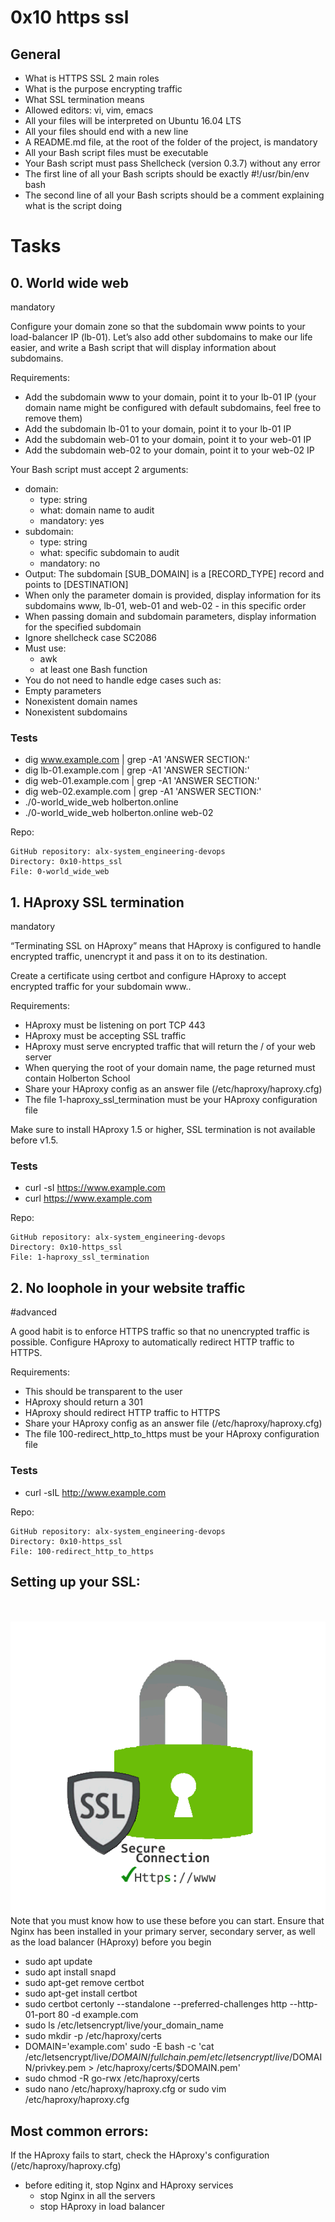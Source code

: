 # 0x10 https ssl
## General
-    What is HTTPS SSL 2 main roles
-    What is the purpose encrypting traffic
-    What SSL termination means
-    Allowed editors: vi, vim, emacs
-    All your files will be interpreted on Ubuntu 16.04 LTS
-    All your files should end with a new line
-    A README.md file, at the root of the folder of the project, is mandatory
-    All your Bash script files must be executable
-    Your Bash script must pass Shellcheck (version 0.3.7) without any error
-    The first line of all your Bash scripts should be exactly #!/usr/bin/env bash
-    The second line of all your Bash scripts should be a comment explaining what is the script doing

# Tasks
## 0. World wide web
mandatory

Configure your domain zone so that the subdomain www points to your load-balancer IP (lb-01). Let’s also add other subdomains to make our life easier, and write a Bash script that will display information about subdomains.

Requirements:
-    Add the subdomain www to your domain, point it to your lb-01 IP (your domain name might be configured with default subdomains, feel free to remove them)
-    Add the subdomain lb-01 to your domain, point it to your lb-01 IP
-    Add the subdomain web-01 to your domain, point it to your web-01 IP
-    Add the subdomain web-02 to your domain, point it to your web-02 IP

Your Bash script must accept 2 arguments:
-    domain:
        -    type: string
        -    what: domain name to audit
        -    mandatory: yes
-    subdomain:
        -    type: string
        -    what: specific subdomain to audit
        -    mandatory: no
-    Output: The subdomain [SUB_DOMAIN] is a [RECORD_TYPE] record and points to [DESTINATION]
-    When only the parameter domain is provided, display information for its subdomains www, lb-01, web-01 and web-02 - in this specific order
-    When passing domain and subdomain parameters, display information for the specified subdomain
-    Ignore shellcheck case SC2086
-    Must use:
        -    awk
        -    at least one Bash function
-    You do not need to handle edge cases such as:
-    Empty parameters
-    Nonexistent domain names
-    Nonexistent subdomains

### Tests
-    dig www.example.com | grep -A1 'ANSWER SECTION:'
-    dig lb-01.example.com | grep -A1 'ANSWER SECTION:'
-    dig web-01.example.com | grep -A1 'ANSWER SECTION:'
-    dig web-02.example.com | grep -A1 'ANSWER SECTION:'
-    ./0-world_wide_web holberton.online
-    ./0-world_wide_web holberton.online web-02

Repo:

    GitHub repository: alx-system_engineering-devops
    Directory: 0x10-https_ssl
    File: 0-world_wide_web
    

## 1. HAproxy SSL termination
mandatory

“Terminating SSL on HAproxy” means that HAproxy is configured to handle encrypted traffic, unencrypt it and pass it on to its destination.

Create a certificate using certbot and configure HAproxy to accept encrypted traffic for your subdomain www..

Requirements:
-    HAproxy must be listening on port TCP 443
-    HAproxy must be accepting SSL traffic
-    HAproxy must serve encrypted traffic that will return the / of your web server
-    When querying the root of your domain name, the page returned must contain Holberton School
-    Share your HAproxy config as an answer file (/etc/haproxy/haproxy.cfg)
-    The file 1-haproxy_ssl_termination must be your HAproxy configuration file

Make sure to install HAproxy 1.5 or higher, SSL termination is not available before v1.5.

### Tests
-    curl -sI https://www.example.com
-    curl https://www.example.com

Repo:

    GitHub repository: alx-system_engineering-devops
    Directory: 0x10-https_ssl
    File: 1-haproxy_ssl_termination
    

## 2. No loophole in your website traffic
#advanced

A good habit is to enforce HTTPS traffic so that no unencrypted traffic is possible. Configure HAproxy to automatically redirect HTTP traffic to HTTPS.

Requirements:
-    This should be transparent to the user
-    HAproxy should return a 301
-    HAproxy should redirect HTTP traffic to HTTPS
-    Share your HAproxy config as an answer file (/etc/haproxy/haproxy.cfg)
-    The file 100-redirect_http_to_https must be your HAproxy configuration file

### Tests
-    curl -sIL http://www.example.com

Repo:

    GitHub repository: alx-system_engineering-devops
    Directory: 0x10-https_ssl
    File: 100-redirect_http_to_https


## Setting up your SSL:

<br></br>
<img align="left" alt="C" style="padding-right;" src="ssl.gif">

<br></br>
<br></br>
<br></br>
<br></br>
<br></br>
<br></br>
<br></br>
<br></br>
<br></br>
<br></br>
<br></br>
<br></br>

Note that you must know how to use these before you can start. Ensure that
Nginx has been installed in your primary server, secondary server, as well
as the load balancer (HAproxy) before you begin
- sudo apt update
- sudo apt install snapd
- sudo apt-get remove certbot
- sudo apt-get install certbot
- sudo certbot certonly --standalone --preferred-challenges http --http-01-port 80 -d example.com
- sudo ls /etc/letsencrypt/live/your_domain_name
- sudo mkdir -p /etc/haproxy/certs
- DOMAIN='example.com' sudo -E bash -c 'cat /etc/letsencrypt/live/$DOMAIN/fullchain.pem /etc/letsencrypt/live/$DOMAIN/privkey.pem > /etc/haproxy/certs/$DOMAIN.pem'
- sudo chmod -R go-rwx /etc/haproxy/certs
- sudo nano /etc/haproxy/haproxy.cfg or sudo vim /etc/haproxy/haproxy.cfg

## Most common errors:
If the HAproxy fails to start, check the HAproxy's configuration (/etc/haproxy/haproxy.cfg)
-  before editing it, stop Nginx and HAproxy services
    -  stop Nginx in all the servers
    -  stop HAproxy in load balancer
